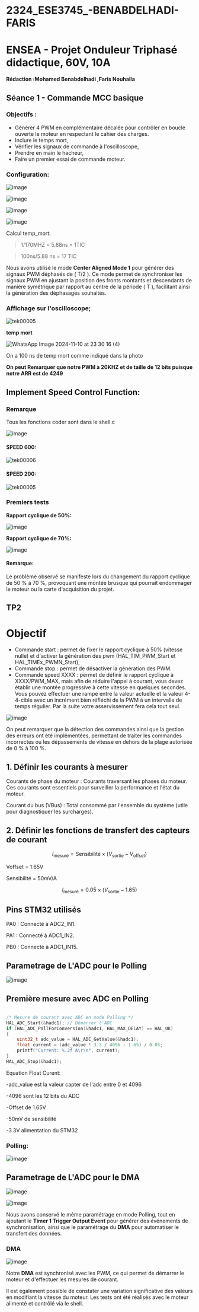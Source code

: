 # 2324_ESE3745_-BENABDELHADI-FARIS

# ENSEA - Projet Onduleur Triphasé didactique, 60V, 10A

**Rédaction :Mohamed Benabdelhadi ,Faris Nouhaila**
## Séance 1 - Commande MCC basique
### Objectifs :

- Générer 4 PWM en complémentaire décalée pour contrôler en boucle ouverte le moteur en respectant le cahier des charges.
- Inclure le temps mort,
- Vérifier les signaux de commande à l'oscilloscope,
- Prendre en main le hacheur,
- Faire un premier essai de commande moteur.

### Configuration: 

![image](https://github.com/user-attachments/assets/925e4530-36b6-4f70-bfd5-cbdde80f60b4)


![image](https://github.com/user-attachments/assets/910905ab-f8c8-4dd9-a80b-ec3a33059a13)


![image](https://github.com/user-attachments/assets/d9921aea-ffcd-4d8b-a18b-f21fb6a8bed7)


![image](https://github.com/user-attachments/assets/d7c1c816-c5dd-4e8c-b8aa-2943b5575536)

Calcul temp_mort:

> 1/170MHZ = 5.88ns = 1TIC

> 100ns/5.88 ns = 17 TIC

Nous avons utilisé le mode **Center Aligned Mode 1** pour générer des signaux PWM déphasés de \( T/2 \). Ce mode permet de synchroniser les signaux PWM en ajustant la position des fronts montants et descendants de manière symétrique par rapport au centre de la période \( T \), facilitant ainsi la génération des déphasages souhaités.


### Affichage sur l'oscilloscope;

![tek00005](https://github.com/user-attachments/assets/7f763cc3-21b2-4325-bcd3-d457672c579a)


**temp mort**

![WhatsApp Image 2024-11-10 at 23 30 16 (4)](https://github.com/user-attachments/assets/9d382d9c-046c-437c-bd73-f88c91812ace)

On a 100 ns de temp mort comme indiqué dans la photo

**On peut Remarquer que notre PWM à 20KHZ et de taille de 12 bits puisque notre ARR est de 4249** 


## Implement Speed Control Function:

### Remarque

Tous les fonctions coder sont dans le shell.c

![image](https://github.com/user-attachments/assets/c81dcf9d-0823-4eab-9fe1-2cb77fabdc8f)

#### SPEED 600:

![tek00006](https://github.com/user-attachments/assets/32a44729-d139-4b01-9780-dbadf6a7b399)

#### SPEED 200:

![tek00005](https://github.com/user-attachments/assets/7f763cc3-21b2-4325-bcd3-d457672c579a)


### Premiers tests

**Rapport cyclique de 50%:**

![image](https://github.com/user-attachments/assets/47902732-debd-49c1-93e5-7f705805d88d)

**Rapport cyclique de 70%:**

![image](https://github.com/user-attachments/assets/6d21f4cc-4933-4f6f-938e-cdb3d77f81e8)

#### Remarque:

Le problème observé se manifeste lors du changement du rapport cyclique de 50 % à 70 %, provoquant une montée brusque qui pourrait endommager le moteur ou la carte d'acquisition du projet.

## TP2

# Objectif

- Commande start : permet de fixer le rapport cyclique à 50% (vitesse nulle) et d'activer la génération des pwm (HAL_TIM_PWM_Start et HAL_TIMEx_PWMN_Start),
- Commande stop : permet de désactiver la génération des PWM.
- Commande speed XXXX : permet de définir le rapport cyclique à XXXX/PWM_MAX, mais afin de réduire l'appel à courant, vous devez établir une montée progressive à cette vitesse en quelques secondes. Vous pouvez effectuer une rampe entre la valeur actuelle et la valeur 4-4-cible avec un incrément bien réfléchi de la PWM à un intervalle de temps régulier. Par la suite votre asservissement fera cela tout seul.

![image](https://github.com/user-attachments/assets/a806a30b-4816-44bc-984b-0dcc3df06941)

On peut remarquer que la détection des commandes ainsi que la gestion des erreurs ont été implémentées, permettant de traiter les commandes incorrectes ou les dépassements de vitesse en dehors de la plage autorisée de 0 % à 100 %.


## 1. Définir les courants à mesurer

Courants de phase du moteur : Courants traversant les phases du moteur. Ces courants sont essentiels pour surveiller la performance et l'état du moteur.

Courant du bus (VBus) : Total consommé par l'ensemble du système (utile pour diagnostiquer les surcharges).

## 2. Définir les fonctions de transfert des capteurs de courant


$$
I_{\text{mesuré}} = \text{Sensibilité} \times (V_{\text{sortie}} - V_{\text{offset}})
$$


Voffset = 1.65V

Sensibilité = 50mV/A

$$
I_{\text{mesuré}} = 0.05 \times (V_{\text{sortie}} - 1.65)
$$


## Pins STM32 utilisés

PA0 : Connecté à ADC2_IN1.

PA1 : Connecté à ADC1_IN2.

PB0 : Connecté à ADC1_IN15.

## Parametrage de L'ADC pour le Polling

![image](https://github.com/user-attachments/assets/d8b288ca-c65c-4a1b-b4f3-1effe1e39e44)

## Première mesure avec ADC en Polling

```c

/* Mesure de courant avec ADC en mode Polling */
HAL_ADC_Start(&hadc1); // Démarrer l'ADC
if (HAL_ADC_PollForConversion(&hadc1, HAL_MAX_DELAY) == HAL_OK)
{
    uint32_t adc_value = HAL_ADC_GetValue(&hadc1);
    float current = (adc_value * 3.3 / 4096 - 1.65) / 0.05; 
    printf("Current: %.2f A\r\n", current);
}
HAL_ADC_Stop(&hadc1);

```
Equation Float Curent:

-adc_value est la valeur capter de l'adc entre 0 et 4096

-4096 sont les 12 bits du ADC 

-Offset de 1.65V 

-50mV de sensibilité

-3.3V alimentation du STM32

### Polling:

![image](https://github.com/user-attachments/assets/b226b534-7d70-46fb-a99e-06d89a64d02e)

## Parametrage de L'ADC pour le DMA
![image](https://github.com/user-attachments/assets/4133d95f-e7d6-4671-b329-3b51f33bad84)

![image](https://github.com/user-attachments/assets/1b504c01-01af-49e5-94a6-141830313525)

Nous avons conservé le même paramétrage en mode Polling, tout en ajoutant le **Timer 1 Trigger Output Event** pour générer des événements de synchronisation, ainsi que le paramétrage du **DMA** pour automatiser le transfert des données.

### DMA
![image](https://github.com/user-attachments/assets/48eeba79-0ef0-4935-b0c6-686ea444cd86)

Notre **DMA** est synchronisé avec les PWM, ce qui permet de démarrer le moteur et d'effectuer les mesures de courant. 

Il est également possible de constater une variation significative des valeurs en modifiant la vitesse du moteur. Les tests ont été réalisés avec le moteur alimenté et contrôlé via le shell.


